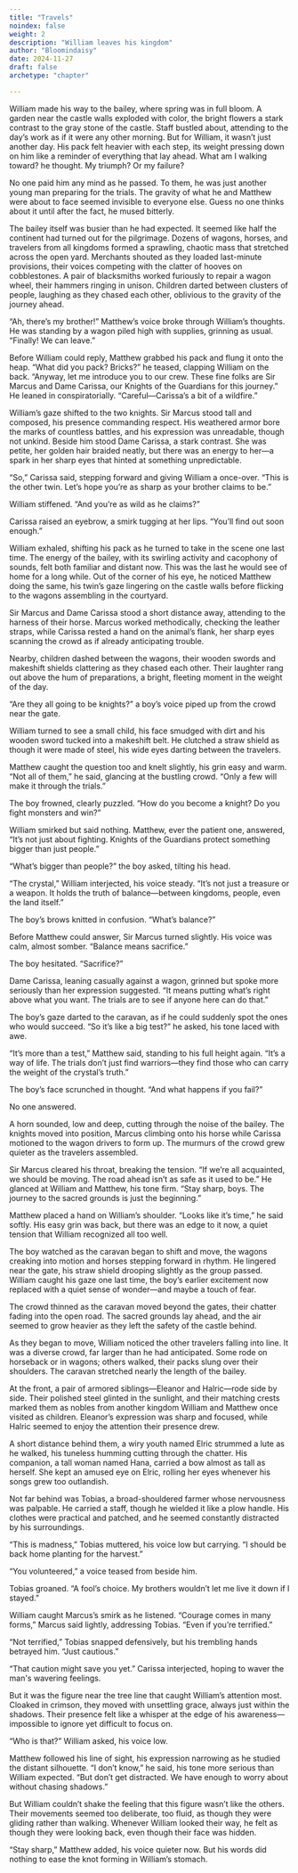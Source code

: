 ```yaml
---
title: "Travels"
noindex: false
weight: 2
description: "William leaves his kingdom"
author: "Bloomindaisy"
date: 2024-11-27
draft: false
archetype: "chapter"

---
```


<!-- <h2 style="text-align: center;">Chapter 2</h2>
<h3 style="text-align: center;">Travels</h3> -->

William made his way to the bailey, where spring was in full bloom. A garden near the castle walls exploded with color, the bright flowers a stark contrast to the gray stone of the castle. Staff bustled about, attending to the day’s work as if it were any other morning. But for William, it wasn’t just another day. His pack felt heavier with each step, its weight pressing down on him like a reminder of everything that lay ahead. What am I walking toward? he thought. My triumph? Or my failure?

No one paid him any mind as he passed. To them, he was just another young man preparing for the trials. The gravity of what he and Matthew were about to face seemed invisible to everyone else. Guess no one thinks about it until after the fact, he mused bitterly.

The bailey itself was busier than he had expected. It seemed like half the continent had turned out for the pilgrimage. Dozens of wagons, horses, and travelers from all kingdoms formed a sprawling, chaotic mass that stretched across the open yard. Merchants shouted as they loaded last-minute provisions, their voices competing with the clatter of hooves on cobblestones. A pair of blacksmiths worked furiously to repair a wagon wheel, their hammers ringing in unison. Children darted between clusters of people, laughing as they chased each other, oblivious to the gravity of the journey ahead.

“Ah, there’s my brother!” Matthew’s voice broke through William’s thoughts. He was standing by a wagon piled high with supplies, grinning as usual. “Finally! We can leave.”

Before William could reply, Matthew grabbed his pack and flung it onto the heap. “What did you pack? Bricks?” he teased, clapping William on the back. “Anyway, let me introduce you to our crew. These fine folks are Sir Marcus and Dame Carissa, our Knights of the Guardians for this journey.” He leaned in conspiratorially. “Careful—Carissa’s a bit of a wildfire.”

William’s gaze shifted to the two knights. Sir Marcus stood tall and composed, his presence commanding respect. His weathered armor bore the marks of countless battles, and his expression was unreadable, though not unkind. Beside him stood Dame Carissa, a stark contrast. She was petite, her golden hair braided neatly, but there was an energy to her—a spark in her sharp eyes that hinted at something unpredictable.

“So,” Carissa said, stepping forward and giving William a once-over. “This is the other twin. Let’s hope you’re as sharp as your brother claims to be.”

William stiffened. “And you’re as wild as he claims?”

Carissa raised an eyebrow, a smirk tugging at her lips. “You’ll find out soon enough.”

William exhaled, shifting his pack as he turned to take in the scene one last time. The energy of the bailey, with its swirling activity and cacophony of sounds, felt both familiar and distant now. This was the last he would see of home for a long while. Out of the corner of his eye, he noticed Matthew doing the same, his twin’s gaze lingering on the castle walls before flicking to the wagons assembling in the courtyard.

Sir Marcus and Dame Carissa stood a short distance away, attending to the harness of their horse. Marcus worked methodically, checking the leather straps, while Carissa rested a hand on the animal’s flank, her sharp eyes scanning the crowd as if already anticipating trouble.

Nearby, children dashed between the wagons, their wooden swords and makeshift shields clattering as they chased each other. Their laughter rang out above the hum of preparations, a bright, fleeting moment in the weight of the day.

“Are they all going to be knights?” a boy’s voice piped up from the crowd near the gate.

William turned to see a small child, his face smudged with dirt and his wooden sword tucked into a makeshift belt. He clutched a straw shield as though it were made of steel, his wide eyes darting between the travelers.

Matthew caught the question too and knelt slightly, his grin easy and warm. “Not all of them,” he said, glancing at the bustling crowd. “Only a few will make it through the trials.”

The boy frowned, clearly puzzled. “How do you become a knight? Do you fight monsters and win?”

William smirked but said nothing. Matthew, ever the patient one, answered, “It’s not just about fighting. Knights of the Guardians protect something bigger than just people.”

“What’s bigger than people?” the boy asked, tilting his head.

“The crystal,” William interjected, his voice steady. “It’s not just a treasure or a weapon. It holds the truth of balance—between kingdoms, people, even the land itself.”

The boy’s brows knitted in confusion. “What’s balance?”

Before Matthew could answer, Sir Marcus turned slightly. His voice was calm, almost somber. “Balance means sacrifice.”

The boy hesitated. “Sacrifice?”

Dame Carissa, leaning casually against a wagon, grinned but spoke more seriously than her expression suggested. “It means putting what’s right above what you want. The trials are to see if anyone here can do that.”

The boy’s gaze darted to the caravan, as if he could suddenly spot the ones who would succeed. “So it’s like a big test?” he asked, his tone laced with awe.

“It’s more than a test,” Matthew said, standing to his full height again. “It’s a way of life. The trials don’t just find warriors—they find those who can carry the weight of the crystal’s truth.”

The boy’s face scrunched in thought. “And what happens if you fail?”

No one answered.

A horn sounded, low and deep, cutting through the noise of the bailey. The knights moved into position, Marcus climbing onto his horse while Carissa motioned to the wagon drivers to form up. The murmurs of the crowd grew quieter as the travelers assembled.

Sir Marcus cleared his throat, breaking the tension. “If we’re all acquainted, we should be moving. The road ahead isn’t as safe as it used to be.” He glanced at William and Matthew, his tone firm. “Stay sharp, boys. The journey to the sacred grounds is just the beginning.”

Matthew placed a hand on William’s shoulder. “Looks like it’s time,” he said softly. His easy grin was back, but there was an edge to it now, a quiet tension that William recognized all too well.

The boy watched as the caravan began to shift and move, the wagons creaking into motion and horses stepping forward in rhythm. He lingered near the gate, his straw shield drooping slightly as the group passed. William caught his gaze one last time, the boy’s earlier excitement now replaced with a quiet sense of wonder—and maybe a touch of fear.

The crowd thinned as the caravan moved beyond the gates, their chatter fading into the open road. The sacred grounds lay ahead, and the air seemed to grow heavier as they left the safety of the castle behind.

As they began to move, William noticed the other travelers falling into line. It was a diverse crowd, far larger than he had anticipated. Some rode on horseback or in wagons; others walked, their packs slung over their shoulders. The caravan stretched nearly the length of the bailey.

At the front, a pair of armored siblings—Eleanor and Halric—rode side by side. Their polished steel glinted in the sunlight, and their matching crests marked them as nobles from another kingdom William and Matthew once visited as children. Eleanor’s expression was sharp and focused, while Halric seemed to enjoy the attention their presence drew.

A short distance behind them, a wiry youth named Elric strummed a lute as he walked, his tuneless humming cutting through the chatter. His companion, a tall woman named Hana, carried a bow almost as tall as herself. She kept an amused eye on Elric, rolling her eyes whenever his songs grew too outlandish.

Not far behind was Tobias, a broad-shouldered farmer whose nervousness was palpable. He carried a staff, though he wielded it like a plow handle. His clothes were practical and patched, and he seemed constantly distracted by his surroundings.

“This is madness,” Tobias muttered, his voice low but carrying. “I should be back home planting for the harvest.”

“You volunteered,” a voice teased from beside him.

Tobias groaned. “A fool’s choice. My brothers wouldn’t let me live it down if I stayed.”

William caught Marcus’s smirk as he listened. “Courage comes in many forms,” Marcus said lightly, addressing Tobias. “Even if you’re terrified.”

“Not terrified,” Tobias snapped defensively, but his trembling hands betrayed him. “Just cautious.”

“That caution might save you yet.” Carissa interjected, hoping to waver the man's wavering feelings.

But it was the figure near the tree line that caught William’s attention most. Cloaked in crimson, they moved with unsettling grace, always just within the shadows. Their presence felt like a whisper at the edge of his awareness—impossible to ignore yet difficult to focus on.

“Who is that?” William asked, his voice low.

Matthew followed his line of sight, his expression narrowing as he studied the distant silhouette. “I don’t know,” he said, his tone more serious than William expected. “But don’t get distracted. We have enough to worry about without chasing shadows.”

But William couldn’t shake the feeling that this figure wasn’t like the others. Their movements seemed too deliberate, too fluid, as though they were gliding rather than walking. Whenever William looked their way, he felt as though they were looking back, even though their face was hidden.

“Stay sharp,” Matthew added, his voice quieter now. But his words did nothing to ease the knot forming in William’s stomach.
